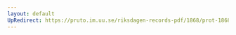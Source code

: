 ```yaml
---
layout: default
UpRedirect: https://pruto.im.uu.se/riksdagen-records-pdf/1868/prot-1868--fk--124.pdf
---
```

